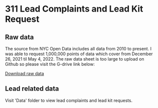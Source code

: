 # 311 Lead Complaints and Lead Kit Request

## Raw data

The source from NYC Open Data includes all data from 2010 to present. I was able to request 1,000,000 points of data which cover from December 26, 2021 til May 4, 2022. The raw data sheet is too large to upload on Github so please visit the G-drive link below:

[Download raw data](311_nycopen_exported_data)

## Lead related data

Visit 'Data' folder to view lead complaints and lead kit requests.
